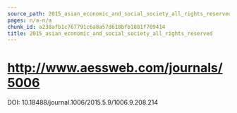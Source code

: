 ```yaml
---
source_path: 2015_asian_economic_and_social_society_all_rights_reserved.md
pages: n/a-n/a
chunk_id: a238afb1c767791c6a8a57d618bfb1881f709414
title: 2015_asian_economic_and_social_society_all_rights_reserved
---
```

# http://www.aessweb.com/journals/5006

DOI: 10.18488/journal.1006/2015.5.9/1006.9.208.214
